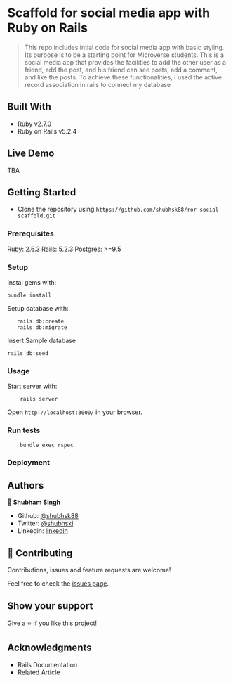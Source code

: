 # Scaffold for social media app with Ruby on Rails

> This repo includes intial code for social media app with basic styling. Its purpose is to be a starting point for Microverse students.
> This is a social media app that provides the facilities to add the other user as a friend, add the post, and his friend can see posts, add a comment, and like the posts. To achieve these functionalities, I used the active record association in rails to connect my
> database

## Built With

- Ruby v2.7.0
- Ruby on Rails v5.2.4

## Live Demo

TBA

## Getting Started

- Clone the repository using `https://github.com/shubhsk88/ror-social-scaffold.git`

### Prerequisites

Ruby: 2.6.3
Rails: 5.2.3
Postgres: >=9.5

### Setup

Instal gems with:

```
bundle install
```

Setup database with:

```
   rails db:create
   rails db:migrate

```

Insert Sample database

```
rails db:seed

```

### Usage

Start server with:

```
    rails server
```

Open `http://localhost:3000/` in your browser.

### Run tests

```
    bundle exec rspec
```

### Deployment

## Authors

👤 **Shubham Singh**

- Github: [@shubhsk88](https://github.com/shubhsk88)
- Twitter: [@shubhski](twitter.com/shubski)
- Linkedin: [linkedin](https://www.linkedin.com/in/shubhski/)

## 🤝 Contributing

Contributions, issues and feature requests are welcome!

Feel free to check the [issues page](issues/).

## Show your support

Give a ⭐️ if you like this project!

## Acknowledgments

- Rails Documentation
- Related Article
